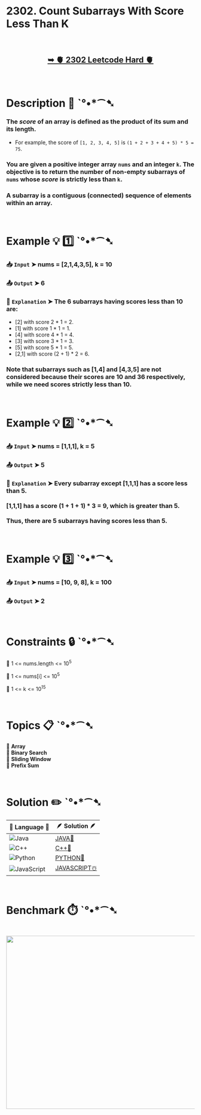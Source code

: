 # 2302. Count Subarrays With Score Less Than K

</br>

<h2 align="center"> 

<a href="https://leetcode.com/problems/count-subarrays-with-score-less-than-k/description/?envType=daily-question&envId=2025-04-28"><strong>➥ 🫀 2302 Leetcode Hard 🫀 </strong></a>
</h2>

</br>

# Description 📜 ˋ°•*⁀➷

### The *score* of an array is defined as the product of its sum and its length.

- For example, the score of `[1, 2, 3, 4, 5]` is `(1 + 2 + 3 + 4 + 5) * 5 = 75`.

### You are given a positive integer array `nums` and an integer `k`. The objective is to return the number of non-empty subarrays of `nums` whose *score* is strictly less than `k`.

### A subarray is a contiguous (connected) sequence of elements within an array.

</br>

# Example 💡 1️⃣ ˋ°•*⁀➷

  ### 📥 `Input`  ➤ nums = [2,1,4,3,5], k = 10

  ### 📤 `Output`  ➤ 6

  ### 🔦 `Explanation`  ➤ The 6 subarrays having scores less than 10 are:

- [2] with score 2 \* 1 = 2.
- [1] with score 1 \* 1 = 1.
- [4] with score 4 \* 1 = 4.
- [3] with score 3 \* 1 = 3.
- [5] with score 5 \* 1 = 5.
- [2,1] with score (2 + 1) \* 2 = 6.

### Note that subarrays such as [1,4] and [4,3,5] are not considered because their scores are 10 and 36 respectively, while we need scores strictly less than 10.

</br>

# Example 💡 2️⃣ ˋ°•*⁀➷

  ### 📥 `Input` ➤ nums = [1,1,1], k = 5

  ### 📤 `Output`  ➤ 5

  ### 🔦 `Explanation` ➤ Every subarray except [1,1,1] has a score less than 5.</br></br> [1,1,1] has a score (1 + 1 + 1) * 3 = 9, which is greater than 5.</br></br> Thus, there are 5 subarrays having scores less than 5.

</br>

# Example 💡 3️⃣ ˋ°•*⁀➷

  ### 📥 `Input` ➤ nums = [10, 9, 8], k = 100

  ### 📤 `Output`  ➤ 2

</br>

# Constraints 🔒 ˋ°•*⁀➷

🔹 1 <= nums.length <= 10<sup>5</sup> </br>

🔹 1 <= nums[i] <= 10<sup>5</sup> </br>

🔹 1 <= k <= 10<sup>15</sup> </br>

</br>

# Topics 📋 ˋ°•*⁀➷

🔸 **Array**  </br>
🔸 **Binary Search**  </br>
🔸 **Sliding Window**  </br>
🔸 **Prefix Sum**  </br>

</br>

# Solution ✏️ ˋ°•*⁀➷

| 📒 Language 📒  | 🪶 Solution 🪶 |
| ------------- | ------------- |
|  ![Java](https://img.shields.io/badge/java-%23ED8B00.svg?style=for-the-badge&logo=openjdk&logoColor=white)  | [JAVA🍁](https://github.com/Prakhar-002/LEETCODE/blob/main/%F0%9F%8D%84%20Daily%20Challenge%202025%20%F0%9F%8D%B3/%F0%9F%94%AC%20Examine%20Thoroughly%20%F0%9F%A7%AC/04%20Apr%20%E2%98%94/28%20-%2004%20-%202025%20---%202302.%20Count%20Subarrays%20With%20Score%20Less%20Than%20K%20%E2%98%83%EF%B8%8F%20%F0%9F%8D%81%20%F0%9F%8D%B0%20%F0%9F%8E%B2/%F0%9F%8D%81JAVA%20-%202302.%20Count%20Subarrays%20With%20Score%20Less%20Than%20K.java) |
|  ![C++](https://img.shields.io/badge/c++-%2300599C.svg?style=for-the-badge&logo=c%2B%2B&logoColor=white)  | [C++🎲](https://github.com/Prakhar-002/LEETCODE/blob/main/%F0%9F%8D%84%20Daily%20Challenge%202025%20%F0%9F%8D%B3/%F0%9F%94%AC%20Examine%20Thoroughly%20%F0%9F%A7%AC/04%20Apr%20%E2%98%94/28%20-%2004%20-%202025%20---%202302.%20Count%20Subarrays%20With%20Score%20Less%20Than%20K%20%E2%98%83%EF%B8%8F%20%F0%9F%8D%81%20%F0%9F%8D%B0%20%F0%9F%8E%B2/%F0%9F%8E%B2CPP%20-%202302.%20Count%20Subarrays%20With%20Score%20Less%20Than%20K.cpp)  |
|  ![Python](https://img.shields.io/badge/python-3670A0?style=for-the-badge&logo=python&logoColor=ffdd54)    | [PYTHON🍰](https://github.com/Prakhar-002/LEETCODE/blob/main/%F0%9F%8D%84%20Daily%20Challenge%202025%20%F0%9F%8D%B3/%F0%9F%94%AC%20Examine%20Thoroughly%20%F0%9F%A7%AC/04%20Apr%20%E2%98%94/28%20-%2004%20-%202025%20---%202302.%20Count%20Subarrays%20With%20Score%20Less%20Than%20K%20%E2%98%83%EF%B8%8F%20%F0%9F%8D%81%20%F0%9F%8D%B0%20%F0%9F%8E%B2/%F0%9F%8D%B0PYTHON%20-%202302.%20Count%20Subarrays%20With%20Score%20Less%20Than%20K.py) |
| ![JavaScript](https://img.shields.io/badge/javascript-%23323330.svg?style=for-the-badge&logo=javascript&logoColor=%23F7DF1E)   | [JAVASCRIPT☃️](https://github.com/Prakhar-002/LEETCODE/blob/main/%F0%9F%8D%84%20Daily%20Challenge%202025%20%F0%9F%8D%B3/%F0%9F%94%AC%20Examine%20Thoroughly%20%F0%9F%A7%AC/04%20Apr%20%E2%98%94/28%20-%2004%20-%202025%20---%202302.%20Count%20Subarrays%20With%20Score%20Less%20Than%20K%20%E2%98%83%EF%B8%8F%20%F0%9F%8D%81%20%F0%9F%8D%B0%20%F0%9F%8E%B2/%E2%98%83%EF%B8%8FJAVASCRIPT%20-%202302.%20Count%20Subarrays%20With%20Score%20Less%20Than%20K.js) |

</br>

# Benchmark ⏱️ ˋ°•*⁀➷

<h1  align="center" >

<img src ="https://github.com/user-attachments/assets/c8b6358f-29c3-4118-a715-e0cf92877df6" width = "700px" height="462px" />

</h1>
